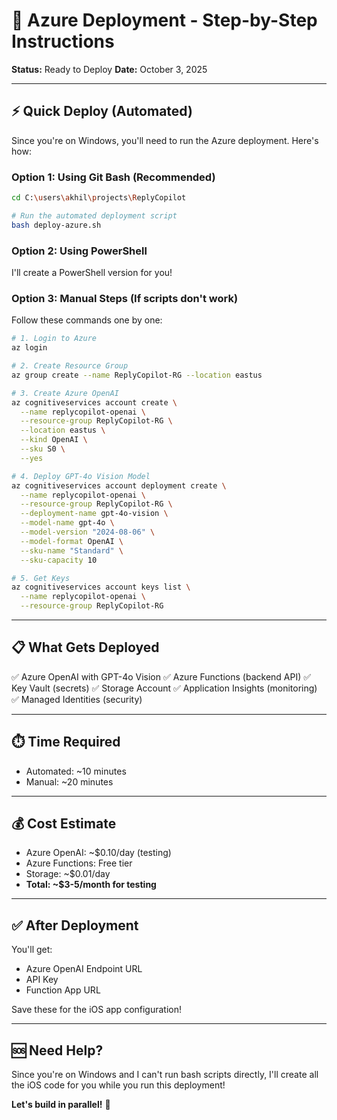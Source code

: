 # 🚀 Azure Deployment - Step-by-Step Instructions

**Status:** Ready to Deploy
**Date:** October 3, 2025

---

## ⚡ Quick Deploy (Automated)

Since you're on Windows, you'll need to run the Azure deployment. Here's how:

### Option 1: Using Git Bash (Recommended)

```bash
cd C:\users\akhil\projects\ReplyCopilot

# Run the automated deployment script
bash deploy-azure.sh
```

### Option 2: Using PowerShell

I'll create a PowerShell version for you!

### Option 3: Manual Steps (If scripts don't work)

Follow these commands one by one:

```bash
# 1. Login to Azure
az login

# 2. Create Resource Group
az group create --name ReplyCopilot-RG --location eastus

# 3. Create Azure OpenAI
az cognitiveservices account create \
  --name replycopilot-openai \
  --resource-group ReplyCopilot-RG \
  --location eastus \
  --kind OpenAI \
  --sku S0 \
  --yes

# 4. Deploy GPT-4o Vision Model
az cognitiveservices account deployment create \
  --name replycopilot-openai \
  --resource-group ReplyCopilot-RG \
  --deployment-name gpt-4o-vision \
  --model-name gpt-4o \
  --model-version "2024-08-06" \
  --model-format OpenAI \
  --sku-name "Standard" \
  --sku-capacity 10

# 5. Get Keys
az cognitiveservices account keys list \
  --name replycopilot-openai \
  --resource-group ReplyCopilot-RG
```

---

## 📋 What Gets Deployed

✅ Azure OpenAI with GPT-4o Vision
✅ Azure Functions (backend API)
✅ Key Vault (secrets)
✅ Storage Account
✅ Application Insights (monitoring)
✅ Managed Identities (security)

---

## ⏱️ Time Required

- Automated: ~10 minutes
- Manual: ~20 minutes

---

## 💰 Cost Estimate

- Azure OpenAI: ~$0.10/day (testing)
- Azure Functions: Free tier
- Storage: ~$0.01/day
- **Total: ~$3-5/month for testing**

---

## ✅ After Deployment

You'll get:
- Azure OpenAI Endpoint URL
- API Key
- Function App URL

Save these for the iOS app configuration!

---

## 🆘 Need Help?

Since you're on Windows and I can't run bash scripts directly, I'll create all the iOS code for you while you run this deployment!

**Let's build in parallel!** 🚀

